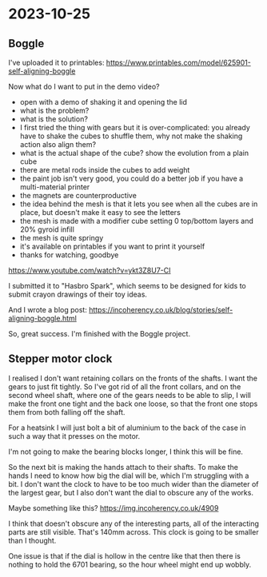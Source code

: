 # 2023-10-25

## Boggle

I've uploaded it to printables: https://www.printables.com/model/625901-self-aligning-boggle

Now what do I want to put in the demo video?

* open with a demo of shaking it and opening the lid
* what is the problem?
* what is the solution?
* I first tried the thing with gears but it is over-complicated: you already have
  to shake the cubes to shuffle them, why not make the shaking action also align them?
* what is the actual shape of the cube? show the evolution from a plain cube
* there are metal rods inside the cubes to add weight
* the paint job isn't very good, you could do a better job if you have a multi-material printer
* the magnets are counterproductive
* the idea behind the mesh is that it lets you see when all the cubes are in place, but doesn't make it easy to see the letters
* the mesh is made with a modifier cube setting 0 top/bottom layers and 20% gyroid infill
* the mesh is quite springy
* it's available on printables if you want to print it yourself
* thanks for watching, goodbye

https://www.youtube.com/watch?v=ykt3Z8U7-CI

I submitted it to "Hasbro Spark", which seems to be designed for kids to submit crayon drawings of their toy ideas.

And I wrote a blog post: https://incoherency.co.uk/blog/stories/self-aligning-boggle.html

So, great success. I'm finished with the Boggle project.

## Stepper motor clock

I realised I don't want retaining collars on the fronts of the shafts. I want the gears to just fit tightly.
So I've got rid of all the front collars, and on the second wheel shaft, where one of the gears needs to be able to slip,
I will make the front one tight and the back one loose, so that the front one stops them from both falling off
the shaft.

For a heatsink I will just bolt a bit of aluminium to the back of the case in such a way that it presses on the motor.

I'm not going to make the bearing blocks longer, I think this will be fine.

So the next bit is making the hands attach to their shafts. To make the hands I need to know how big
the dial will be, which I'm struggling with a bit. I don't want the clock to have to be too much wider than
the diameter of the largest gear, but I also don't want the dial to obscure any of the works.

Maybe something like this? https://img.incoherency.co.uk/4909

I think that doesn't obscure any of the interesting parts, all of the interacting parts are still visible.
That's 140mm across. This clock is going to be smaller than I thought.

One issue is that if the dial is hollow in the centre like that then there is nothing to hold the 6701 bearing,
so the hour wheel might end up wobbly.
